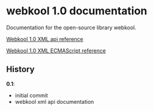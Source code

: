 # webkool 1.0 documentation

Documentation for the open-source library webkool.

[Webkool 1.0 XML api reference](webkool-xml-api.md)

[Webkool 1.0 XML ECMAScript reference](webkool-ecma-api.md)

## History

**0.1**:
- initial commit
- webkool xml api documentation
